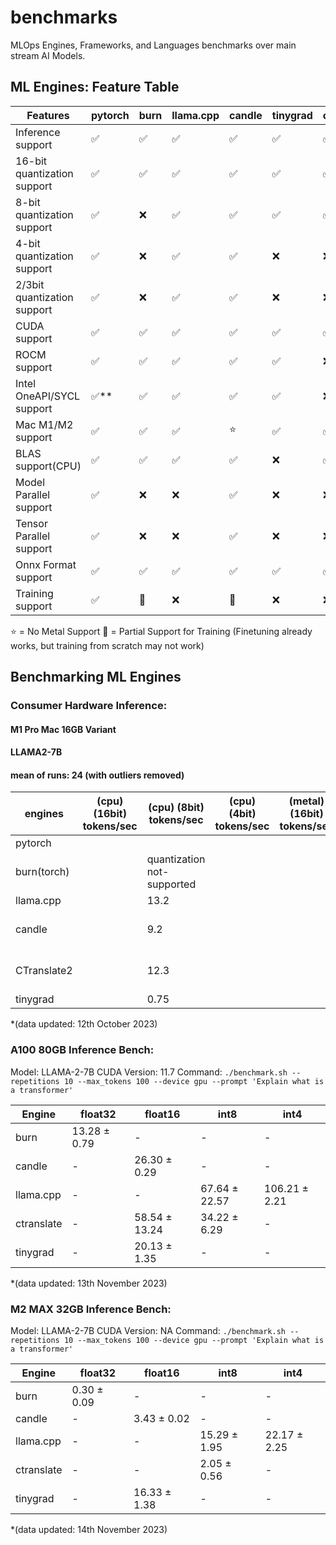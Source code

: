 # benchmarks
MLOps Engines, Frameworks, and Languages benchmarks over main stream AI Models.

## ML Engines: Feature Table

| Features                    | pytorch | burn | llama.cpp | candle | tinygrad | onnxruntime | CTranslate2 |
| --------------------------- | ------- | ---- | --------- | ------ | -------- | ----------- | ----------- |
| Inference support           | ✅      | ✅   | ✅        | ✅     | ✅       | ✅          | ✅          |
| 16-bit quantization support | ✅      | ✅   | ✅        | ✅     | ✅       | ✅          | ✅          |
| 8-bit quantization support  | ✅      | ❌   | ✅        | ✅     | ✅       | ✅          | ✅          |
| 4-bit quantization support  | ✅      | ❌   | ✅        | ✅     | ❌       | ❌          | ❌          |
| 2/3bit quantization support | ✅      | ❌   | ✅        | ✅     | ❌       | ❌          | ❌          |
| CUDA support                | ✅      | ✅   | ✅        | ✅     | ✅       | ✅          | ✅          |
| ROCM support                | ✅      | ✅   | ✅        | ✅     | ✅       | ❌          | ❌          |
| Intel OneAPI/SYCL support   | ✅**    | ✅   | ✅        | ✅     | ✅       | ❌          | ❌          |
| Mac M1/M2 support           | ✅      | ✅   | ✅        | ⭐     | ✅       | ✅          | ⭐          |
| BLAS support(CPU)           | ✅      | ✅   | ✅        | ✅     | ❌       | ✅          | ✅          |
| Model Parallel support      | ✅      | ❌   | ❌        | ✅     | ❌       | ❌          | ✅          |
| Tensor Parallel support     | ✅      | ❌   | ❌        | ✅     | ❌       | ❌          | ✅          |
| Onnx Format support         | ✅      | ✅   | ✅        | ✅     | ✅       | ✅          | ❌          |
| Training support            | ✅      | 🌟   | ❌        | 🌟     | ❌       | ❌          | ❌          |

⭐ = No Metal Support
🌟 = Partial Support for Training (Finetuning already works, but training from scratch may not work)

## Benchmarking ML Engines

### Consumer Hardware Inference:
#### M1 Pro Mac 16GB Variant
#### LLAMA2-7B
#### mean of runs: 24 (with outliers removed)

| engines     | (cpu) (16bit) tokens/sec | (cpu) (8bit) tokens/sec    | (cpu) (4bit) tokens/sec | (metal) (16bit) tokens/sec | (metal) (8bit) tokens/sec  | (metal/gpu) tokens/sec (4bit) | (metal/gpu) tokens/sec (2bit) |
| ----------- | ------------------------ | -------------------------- | ----------------------- | -------------------------- | -------------------------- | ----------------------------- | ----------------------------- |
| pytorch     |                          |                            |                         |                            |                            |                               |                               |
| burn(torch) |                          | quantization not-supported |                         |                            | quantization not-supported |                               |                               |
| llama.cpp   |                          | 13.2                       |                         |                            | 21.5                       |                               |                               |
| candle      |                          | 9.2                        |                         |                            | metal not supported yet!   |                               |                               |
| CTranslate2 |                          | 12.3                       |                         |                            | metal not supported yet!   |                               |                               |
| tinygrad    |                          | 0.75                       |                         |                            | 7.8                        |                               |                               |


*(data updated: 12th October 2023)

### A100 80GB Inference Bench:

Model: LLAMA-2-7B
CUDA Version: 11.7
Command: `./benchmark.sh --repetitions 10 --max_tokens 100 --device gpu --prompt 'Explain what is a transformer'`

| Engine      | float32      | float16      | int8         | int4         |
|-------------|--------------|--------------|--------------|--------------|
| burn        | 13.28 ± 0.79 |      -       |      -       |      -       |
| candle      |      -       | 26.30 ± 0.29 |      -       |      -       |
| llama.cpp   |      -       |      -       | 67.64 ± 22.57| 106.21 ± 2.21|
| ctranslate  |      -       | 58.54 ± 13.24| 34.22 ± 6.29 |      -       |
| tinygrad    |      -       | 20.13 ± 1.35 |      -       |      -       |

*(data updated: 13th November 2023)


### M2 MAX 32GB Inference Bench:

Model: LLAMA-2-7B
CUDA Version: NA
Command: `./benchmark.sh --repetitions 10 --max_tokens 100 --device gpu --prompt 'Explain what is a transformer'`

| Engine      | float32       | float16       | int8         | int4         |
|-------------|--------------|--------------|--------------|--------------|
| burn        | 0.30 ± 0.09  |      -       |      -       |      -       |
| candle      |      -       | 3.43 ± 0.02  |      -       |      -       |
| llama.cpp   |      -       |      -       | 15.29 ± 1.95 | 22.17 ± 2.25 |
| ctranslate  |      -       |      -       | 2.05 ± 0.56  |      -       |
| tinygrad    |      -       | 16.33 ± 1.38 |      -       |      -       |

*(data updated: 14th November 2023)